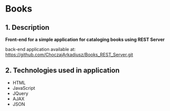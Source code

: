 # Books

## 1. Description

**Front-end for a simple application for cataloging books using REST Server**

back-end application available at: https://github.com/ChoczajArkadiusz/Books_REST_Server.git

## 2. Technologies used in application
- HTML 
- JavaScript
- JQuery
- AJAX
- JSON